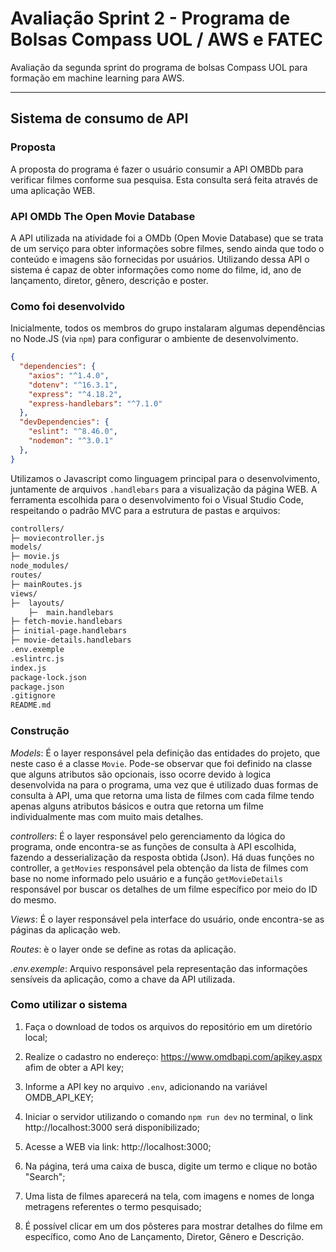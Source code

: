 # Avaliação Sprint 2 - Programa de Bolsas Compass UOL / AWS e FATEC
Avaliação da segunda sprint do programa de bolsas Compass UOL para formação em machine learning para AWS.

***

## Sistema de consumo de API

### Proposta
A proposta do programa é fazer o usuário consumir a API OMBDb para verificar filmes conforme sua pesquisa. Esta consulta será feita através de uma aplicação WEB.



### API OMDb The Open Movie Database

A API utilizada na atividade foi a OMDb  (Open Movie Database) que se trata de um serviço para obter informações sobre filmes, sendo ainda que todo o conteúdo e imagens são fornecidas por usuários.
Utilizando dessa API o sistema é capaz de obter informações como nome do filme, id, ano de lançamento, diretor, gênero, descrição e poster.



### Como foi desenvolvido

Inicialmente, todos os membros do grupo instalaram algumas dependências no Node.JS (via ``npm``) para configurar o ambiente de desenvolvimento.
```json
{
  "dependencies": {
    "axios": "^1.4.0",
    "dotenv": "^16.3.1",
    "express": "^4.18.2",
    "express-handlebars": "^7.1.0"
  },
  "devDependencies": {
    "eslint": "^8.46.0",
    "nodemon": "^3.0.1"
  },
}
```
Utilizamos o Javascript como linguagem principal para o desenvolvimento, juntamente de arquivos ``.handlebars`` para a visualização da página WEB.
A ferramenta escolhida para o desenvolvimento foi o Visual Studio Code, respeitando o padrão MVC para a estrutura de pastas e arquivos:
```bash
controllers/
├─ moviecontroller.js
models/
├─ movie.js
node_modules/
routes/
├─ mainRoutes.js
views/
├─  layouts/
    ├─  main.handlebars
├─ fetch-movie.handlebars
├─ initial-page.handlebars
├─ movie-details.handlebars
.env.exemple
.eslintrc.js
index.js
package-lock.json
package.json
.gitignore
README.md
```


### Construção

*Models*: É o layer responsável pela definição das entidades do projeto, que neste caso é a classe ``Movie``. Pode-se observar que foi definido na classe que alguns atributos são opcionais, isso ocorre devido à logica desenvolvida na para o programa, uma vez que é utilizado duas formas de consulta à API, uma que retorna uma lista de filmes com cada filme tendo apenas alguns atributos básicos e outra que retorna um filme individualmente mas com muito mais detalhes.

*controllers*: É o layer responsável pelo gerenciamento da lógica do programa, onde encontra-se as funções de consulta à API escolhida, fazendo a desserialização da resposta obtida (Json). Há duas funções no controller, a ``getMovies`` responsável pela obtenção da lista de filmes com base no nome informado pelo usuário e a função ``getMovieDetails`` responsável por buscar os detalhes de um filme específico por meio do ID do mesmo.

*Views*: É o layer responsável pela interface do usuário, onde encontra-se as páginas da aplicação web.

*Routes*: è o layer onde se define as rotas da aplicação.

*.env.exemple*: Arquivo responsável pela representação das informações sensíveis da aplicação, como a chave da API utilizada.



### Como utilizar o sistema

1. Faça o download de todos os arquivos do repositório em um diretório local;
2. Realize o cadastro no endereço: https://www.omdbapi.com/apikey.aspx afim de obter a API key;
3. Informe a API key no arquivo `.env`, adicionando na variável OMDB_API_KEY;

3. Iniciar o servidor utilizando o comando ``npm run dev`` no terminal, o link http://localhost:3000 será disponibilizado;
4.  Acesse a WEB via link: http://localhost:3000;
5. Na página, terá uma caixa de busca, digite um termo e clique no botão "Search"; 
6. Uma lista de filmes aparecerá na tela, com imagens e nomes de longa metragens referentes o termo pesquisado;
7. É possível clicar em um dos pôsteres para mostrar detalhes do filme em específico, como Ano de Lançamento, Diretor, Gênero e Descrição.